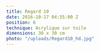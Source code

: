 ```yaml
---
title: Regard 10
date: 2016-10-17 04:55:00 Z
position: 6
technique: Acrylique sur toile
dimensions: 30 x 30 cm
photo: "/uploads/Regard10_hd.jpg"
---
```


